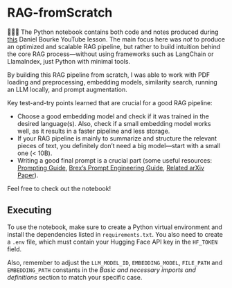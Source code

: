 # RAG-fromScratch

👨🏻‍💻 The Python notebook contains both code and notes produced during <a href="https://youtu.be/qN_2fnOPY-M?si=nhuguHBT04HxDOfc">this</a> Daniel Bourke YouTube lesson. The main focus here was *not* to produce an optimized and scalable RAG pipeline, but rather to build intuition behind the core RAG process—without using frameworks such as LangChain or LlamaIndex, just Python with minimal tools.

By building this RAG pipeline from scratch, I was able to work with PDF loading and preprocessing, embedding models, similarity search, running an LLM locally, and prompt augmentation.

Key test-and-try points learned that are crucial for a good RAG pipeline:

- Choose a good embedding model and check if it was trained in the desired language(s). Also, check if a small embedding model works well, as it results in a faster pipeline and less storage.  
- If your RAG pipeline is mainly to summarize and structure the relevant pieces of text, you definitely don’t need a big model—start with a small one (< 10B).  
- Writing a good final prompt is a crucial part (some useful resources: <a href="https://www.promptingguide.ai/pt/introduction/examples">Prompting Guide</a>, <a href="https://github.com/brexhq/prompt-engineering">Brex’s Prompt Engineering Guide</a>, <a href="https://arxiv.org/abs/2401.14423">Related arXiv Paper</a>).  

Feel free to check out the notebook!

## Executing

To use the notebook, make sure to create a Python virtual environment and install the dependencies listed in `requirements.txt`. You also need to create a `.env` file, which must contain your Hugging Face API key in the `HF_TOKEN` field.

Also, remember to adjust the `LLM_MODEL_ID`, `EMBEDDING_MODEL`, `FILE_PATH` and `EMBEDDING_PATH` constants in the *Basic and necessary imports and definitions* section to match your specific case.
